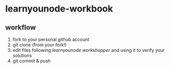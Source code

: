 # learnyounode-workbook

## workflow

1. fork to your personal github account
2. git clone (from your fork!)
3. edit files following *learnyounode workshopper* and using it to verify your solutions
4. git commit & push
